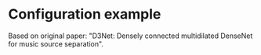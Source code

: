 # Configuration example
Based on original paper: "D3Net: Densely connected multidilated DenseNet for music source separation".